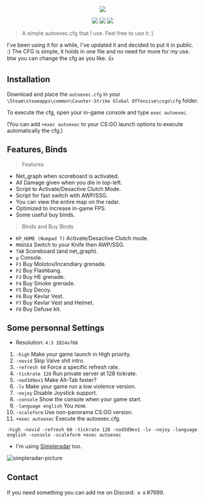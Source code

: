 <p align="center">
  <img src="https://i.imgur.com/eI9JHdW.png">
</p>
<p align="center">
  <img src="https://forthebadge.com/images/badges/made-with-crayons.svg">
  <img src="https://forthebadge.com/images/badges/for-you.svg">
  <img src="https://forthebadge.com/images/badges/check-it-out.svg">
</p>

> A simple autoexec.cfg that I use. Feel free to use it :)

I've been using it for a while, I've updated it and decided to put it in public. :)
The CFG is simple, it holds in one file and no need for more for my use. btw you can change the cfg as you like. 👍

## Installation

Download and place the `autoexec.cfg` in your `\Steam\steamapps\common\Counter-Strike Global Offensive\csgo\cfg` folder.

To execute the cfg, open your in-game console and type `exec autoexec`.

(You can add `+exec autoexec` to your CS:GO launch options to execute automatically the cfg.)

## Features, Binds
> Features
* Net_graph when scoreboard is activated.
* All Damage given when you die in top-left.
* Script to Activate/Desactive Clutch Mode.
* Script for fast switch with AWP/SSG.
* You can view the entire map on the radar.
* Optimized to increase in-game FPS.
* Some useful buy binds.

> Binds and Buy Binds
* `KP_HOME (Numpad 7)` Activate/Desactive Clutch mode.
* `MOUSE4` Switch to your Knife then AWP/SSG.
* `TAB` Scoreboard (and net_graph).
* `µ` Console.
* `F1` Buy Molotov/Incendiary grenade.
* `F2` Buy Flashbang.
* `F3` Buy HE grenade.
* `F4` Buy Smoke grenade.
* `F5` Buy Decoy.
* `F6` Buy Kevlar Vest.
* `F7` Buy Kevlar Vest and Helmet.
* `F8` Buy Defuse kit.

## Some personnal Settings
* Resolution: `4:3 1024x768`

1. `-high` Make your game launch in High priority.
2. `-novid` Skip Valve shit intro.
3. `-refresh 60` Force a specific refresh rate.
4. `-tickrate 128` Run private server at 128 tickrate.
5. `-nod3d9ex1` Make Alt-Tab faster?
6. `-lv` Make your game run a low violence version.
7. `-nojoy` Disable Joystick support.
8. `-console` Show the console when your game start.
9. `-language english` You now.
10. `-scaleform` Use non-panorama CS:GO version.
11. `+exec autoexec` Execute the autoexec.cfg.

`-high -novid -refresh 60 -tickrate 128 -nod3d9ex1 -lv -nojoy -language english -console -scaleform +exec autoexec`

* I'm using [Simpleradar](http://www.simpleradar.com/) too.

![simpleradar-picture](https://i.imgur.com/GHQGqXQ.png)

## Contact

If you need something you can add me on Discord: ｘｘ#7699.
